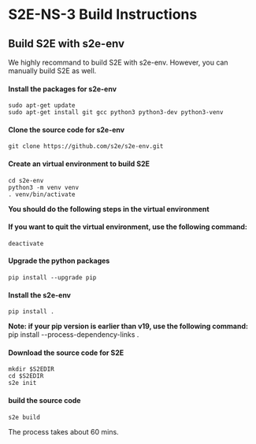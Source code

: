 # S2E-NS-3 Build Instructions


## Build S2E with s2e-env
We highly recommand to build S2E with s2e-env. However, you can manually build S2E as well. 

#### Install the packages for s2e-env
    sudo apt-get update
    sudo apt-get install git gcc python3 python3-dev python3-venv

#### Clone the source code for s2e-env
    git clone https://github.com/s2e/s2e-env.git

#### Create an virtual environment to build S2E
    cd s2e-env
    python3 -m venv venv
    . venv/bin/activate
**You should do the following steps in the virtual environment**

#### If you want to quit the virtual environment, use the following command:
    deactivate

#### Upgrade the python packages
    pip install --upgrade pip

#### Install the s2e-env
    pip install .
**Note: if your pip version is earlier than v19, use the following command:**
    pip install --process-dependency-links .

#### Download the source code for S2E
    mkdir $S2EDIR
    cd $S2EDIR
    s2e init

#### build the source code
    s2e build
The process takes about 60 mins.
